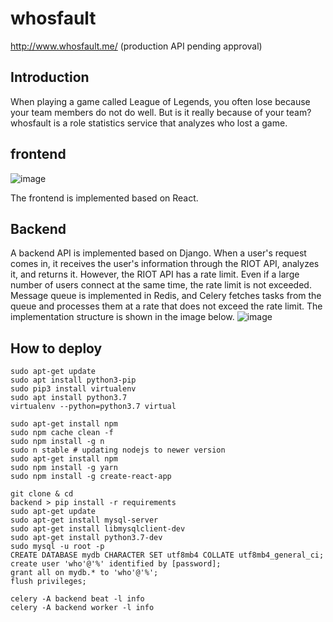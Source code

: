 # whosfault
http://www.whosfault.me/
(production API pending approval)

## Introduction
When playing a game called League of Legends, you often lose because your team members do not do well.
But is it really because of your team?
whosfault is a role statistics service that analyzes who lost a game.

## frontend
![image](https://user-images.githubusercontent.com/59424336/111421448-55a52b80-8730-11eb-81a3-cefa6bf66b6b.png)

The frontend is implemented based on React.

## Backend
A backend API is implemented based on Django. When a user's request comes in, it receives the user's information through the RIOT API, analyzes it, and returns it.
However, the RIOT API has a rate limit. Even if a large number of users connect at the same time, the rate limit is not exceeded. Message queue is implemented in Redis, and Celery fetches tasks from the queue and processes them at a rate that does not exceed the rate limit. The implementation structure is shown in the image below.
![image](https://user-images.githubusercontent.com/59424336/125446901-db8bb39b-d66e-4655-a8ca-30c258746530.png)



## How to deploy

```
sudo apt-get update
sudo apt install python3-pip
sudo pip3 install virtualenv
sudo apt install python3.7
virtualenv --python=python3.7 virtual

sudo apt-get install npm
sudo npm cache clean -f
sudo npm install -g n
sudo n stable # updating nodejs to newer version
sudo apt-get install npm
sudo npm install -g yarn
sudo npm install -g create-react-app
```

```
git clone & cd
backend > pip install -r requirements
sudo apt-get update
sudo apt-get install mysql-server
sudo apt-get install libmysqlclient-dev
sudo apt-get install python3.7-dev
sudo mysql -u root -p
CREATE DATABASE mydb CHARACTER SET utf8mb4 COLLATE utf8mb4_general_ci;
create user 'who'@'%' identified by [password];
grant all on mydb.* to 'who'@'%';
flush privileges;
```
```
celery -A backend beat -l info 
celery -A backend worker -l info 
```

